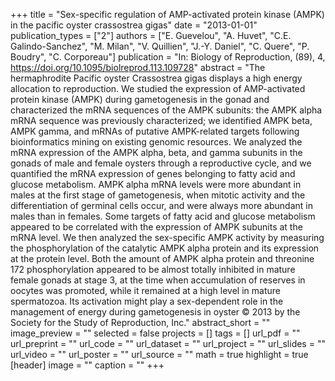 +++
title = "Sex-specific regulation of AMP-activated protein kinase (AMPK) in the pacific oyster crassostrea gigas"
date = "2013-01-01"
publication_types = ["2"]
authors = ["E. Guevelou", "A. Huvet", "C.E. Galindo-Sanchez", "M. Milan", "V. Quillien", "J.-Y. Daniel", "C. Quere", "P. Boudry", "C. Corporeau"]
publication = "In: Biology of Reproduction, (89), 4, https://doi.org/10.1095/biolreprod.113.109728"
abstract = "The hermaphrodite Pacific oyster Crassostrea gigas displays a high energy allocation to reproduction. We studied the expression of AMP-activated protein kinase (AMPK) during gametogenesis in the gonad and characterized the mRNA sequences of the AMPK subunits: the AMPK alpha mRNA sequence was previously characterized; we identified AMPK beta, AMPK gamma, and mRNAs of putative AMPK-related targets following bioinformatics mining on existing genomic resources. We analyzed the mRNA expression of the AMPK alpha, beta, and gamma subunits in the gonads of male and female oysters through a reproductive cycle, and we quantified the mRNA expression of genes belonging to fatty acid and glucose metabolism. AMPK alpha mRNA levels were more abundant in males at the first stage of gametogenesis, when mitotic activity and the differentiation of germinal cells occur, and were always more abundant in males than in females. Some targets of fatty acid and glucose metabolism appeared to be correlated with the expression of AMPK subunits at the mRNA level. We then analyzed the sex-specific AMPK activity by measuring the phosphorylation of the catalytic AMPK alpha protein and its expression at the protein level. Both the amount of AMPK alpha protein and threonine 172 phosphorylation appeared to be almost totally inhibited in mature female gonads at stage 3, at the time when accumulation of reserves in oocytes was promoted, while it remained at a high level in mature spermatozoa. Its activation might play a sex-dependent role in the management of energy during gametogenesis in oyster © 2013 by the Society for the Study of Reproduction, Inc."
abstract_short = ""
image_preview = ""
selected = false
projects = []
tags = []
url_pdf = ""
url_preprint = ""
url_code = ""
url_dataset = ""
url_project = ""
url_slides = ""
url_video = ""
url_poster = ""
url_source = ""
math = true
highlight = true
[header]
image = ""
caption = ""
+++
